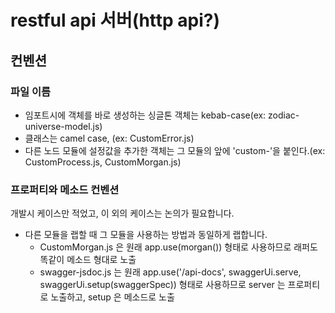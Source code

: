 # restful api 서버(http api?)

## 컨벤션
### 파일 이름
- 임포트시에 객체를 바로 생성하는 싱글톤 객체는 kebab-case(ex: zodiac-universe-model.js)
- 클래스는 camel case, (ex: CustomError.js)
- 다른 노드 모듈에 설정값을 추가한 객체는 그 모듈의 앞에 'custom-'을 붙인다.(ex: CustomProcess.js, CustomMorgan.js)

### 프로퍼티와 메소드 컨벤션
개발시 케이스만 적었고, 이 외의 케이스는 논의가 필요합니다.
- 다른 모듈을 랩할 때 그 모듈을 사용하는 방법과 동일하게 랩합니다.
  - CustomMorgan.js 은 원래 app.use(morgan()) 형태로 사용하므로 래퍼도 똑같이 메소드 형대로 노출
  - swagger-jsdoc.js 는 원래 app.use('/api-docs', swaggerUi.serve, swaggerUi.setup(swaggerSpec)) 형태로 사용하므로 server 는 프로퍼티로 노출하고, setup 은 메소드로 노출

